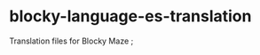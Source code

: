 blocky-language-es-translation
==============================

Translation files for Blocky Maze ;  